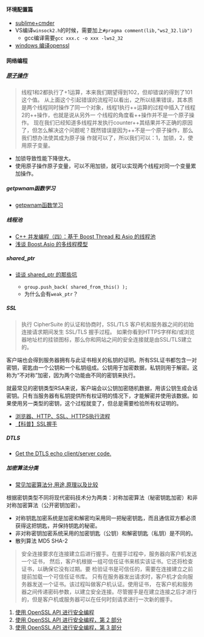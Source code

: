 #### 环境配置篇

* [sublime+cmder](https://blog.csdn.net/whqet/article/details/50259677)
* VS编译`winsock2.h`的时候，需要加上`#pragma comment(lib,"ws2_32.lib")`
  * gcc编译需要`gcc xxx.c -o xxx -lws2_32`
* [windows 编译openssl](https://blog.csdn.net/liang19890820/article/details/51658574)
  
#### 网络编程

##### [原子操作](https://www.jianshu.com/p/121ec513f1e6)
> 线程1和2都执行了+1运算，本来我们期望得到102，但却错误的得到了101这个值。
从上面这个引起错误的流程可以看出，之所以结果错误，其本质是两个线程同时操作了同一个对象，线程1执行++运算的过程中插入了线程2的++操作，也就是说从另外一    个线程的角度看++操作并不是一个原子操作。
现在我们已经知道多线程并发执行counter++其结果并不正确的原因了，但怎么解决这个问题呢？既然错误是因为++不是一个原子操作，那么我们想办法使其成为原子操    作就可以了，所以我们可以：1，加锁，2，使用原子变量。
* 加锁导致性能下降很大。
* 使用原子操作原子变量，可以不用加锁，就可以实现两个线程对同一个变量累加操作。

##### getpwnam函数学习
* [getpwnam函数学习](https://blog.csdn.net/wallwind/article/details/7781314)

##### 线程池
* [C++ 并发编程（四）：基于 Boost Thread 和 Asio 的线程池](https://segmentfault.com/a/1190000006691692)
* [浅谈 Boost.Asio 的多线程模型](http://senlinzhan.github.io/2017/09/17/boost-asio/)

##### shared_ptr
* [谈谈 shared_ptr 的那些坑](http://senlinzhan.github.io/2015/04/24/%E6%B7%B1%E5%85%A5shared-ptr/)

   + `group.push_back( shared_from_this() );`
   + 为什么会有`weak_ptr`？
 
##### SSL

> 执行 CipherSuite 的认证和协商时，SSL/TLS 客户机和服务器之间的初始连接请求期间发生 SSL/TLS 握手过程。
如果你看到HTTPS字样和/或浏览器地址栏的挂锁图标，那么你和网站之间的安全连接就是由SSL/TLS建立的。

客户端也会得到服务器拥有与此证书相关的私钥的证明。所有SSL证书都包含一对密钥，密匙由一个公钥和一个私钥组成。公钥用于加密数据，私钥则用于解密。这称为“不对称”加密，因为两个功能由不同的密钥来执行。

就最常见的密钥类型RSA来说，客户端会以公钥加密随机数据，用该公钥生成会话密钥。只有当服务器有私钥提供所有权证明的情况下，才能解密并使用该数据。如果使用另一类型的密钥，这个过程就变了，但总是需要检验所有权证明的。


* [浏览器、HTTP、SSL、HTTPS执行流程](https://www.jianshu.com/p/c2bf75485c15)
* [【科普】SSL握手](https://www.sslchina.com/ssl-handshake/)

##### DTLS
* [Get the DTLS echo client/server code.](http://sctp.fh-muenster.de/dtls-samples.html)

##### 加密算法分类
* [常见加密算法分,用途,原理以及比较](https://blog.csdn.net/zuiyuezhou888/article/details/7557048)

根据密钥类型不同将现代密码技术分为两类：对称加密算法（秘密钥匙加密）和非对称加密算法（公开密钥加密）。

   * 对称钥匙加密系统是加密和解密均采用同一把秘密钥匙，而且通信双方都必须获得这把钥匙，并保持钥匙的秘密。
   * 非对称密钥加密系统采用的加密钥匙（公钥）和解密钥匙（私钥）是不同的。
   * 散列算法 MD5 SHA-2

> 安全连接要求在连接建立后进行握手。在握手过程中，服务器向客户机发送一个证书， 然后，客户机根据一组可信任证书来核实该证书。它还将检查证书，以确保它没有过期。要 检验证书是可信任的，需要在连接建立之前提前加载一个可信任证书库。
只有在服务器发出请求时，客户机才会向服务器发送一个证书。该过程叫做客户机认证。使用证书， 在客户机和服务器之间传递密码参数，以建立安全连接。尽管握手是在建立连接之后才进行的，但是客户机或服务器可以在任何时刻请求进行一次新的握手。
1. [使用 OpenSSL API 进行安全编程](https://www.ibm.com/developerworks/cn/linux/l-openssl.html)
2. [使用 OpenSSL API 进行安全编程，第 2 部分](https://www.ibm.com/developerworks/cn/linux/l-openssl2.html)
3. [使用 OpenSSL API 进行安全编程，第 3 部分](https://www.ibm.com/developerworks/cn/linux/l-openssl3.html)

